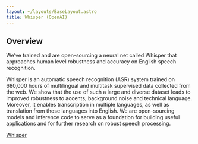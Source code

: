 ```yaml
---
layout: ~/layouts/BaseLayout.astro
title: Whisper (OpenAI)
---
```


## Overview

We’ve trained and are open-sourcing a neural net called Whisper that approaches human level robustness and accuracy on English speech recognition.

Whisper is an automatic speech recognition (ASR) system trained on 680,000 hours of multilingual and multitask supervised data collected from the web. We show that the use of such a large and diverse dataset leads to improved robustness to accents, background noise and technical language. Moreover, it enables transcription in multiple languages, as well as translation from those languages into English. We are open-sourcing models and inference code to serve as a foundation for building useful applications and for further research on robust speech processing.

[Whisper](https://openai.com/blog/whisper/)
